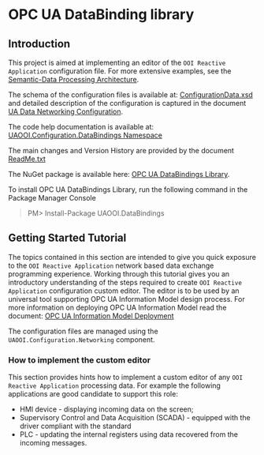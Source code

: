 # OPC UA DataBinding library

## Introduction

This project is aimed at implementing an editor of the `OOI Reactive Application` configuration file. For more extensive examples, see the [Semantic-Data Processing Architecture](../../SemanticData/README.MD).

The schema of the configuration files is available at:  [ConfigurationData.xsd](../../Configuration/Networking/Serialization/ConfigurationData.xsd) and detailed description of the configuration is captured in the document [UA Data Networking Configuration](../../Configuration/Networking/README.MD#ua-data-networking-configuration).

The code help documentation is available at:
[UAOOI.Configuration.DataBindings Namespace](http://www.commsvr.com/download/OPC-UA-OOI/index.html)

The main changes and Version History are provided by the document [ReadMe.txt](./ReadMe.txt)

The NuGet package is available here: [OPC UA DataBindings Library](https://www.nuget.org/packages/UAOOI.DataBindings/).

To install OPC UA DataBindings Library, run the following command in the  Package Manager Console  

> PM>  Install-Package UAOOI.DataBindings

## Getting Started Tutorial

The topics contained in this section are intended to give you quick exposure to the `OOI Reactive Application` network based data exchange programming experience. Working through this tutorial gives you an introductory understanding of the steps required to create `OOI Reactive Application` configuration custom editor. The editor is to be used by an universal tool supporting OPC UA Information Model design process. For more information on deploying OPC UA Information Model read the document: [OPC UA Information Model Deployment](http://www.commsvr.com/InternetDSL/commserver/P_DowloadCenter/P_Publications/20140301E_DeploymentInformationModel.pdf)

The configuration files are managed using the `UAOOI.Configuration.Networking` component.

### How to implement the custom editor

This section provides hints how to implement a custom editor of any `OOI Reactive Application` processing data. For example the following applications are good candidate to support this role:

* HMI device - displaying incoming data on the screen;
* Supervisory Control and Data Acquisition (SCADA) - equipped with the driver compliant with the standard
* PLC - updating the internal registers using data recovered from the incoming messages.

